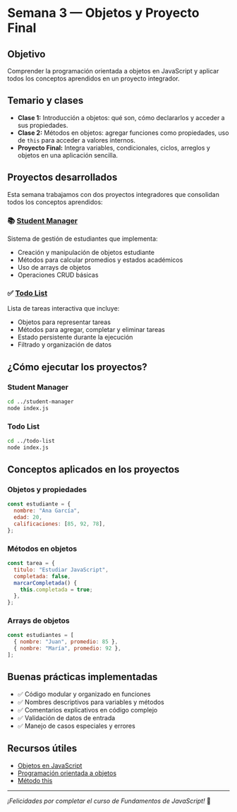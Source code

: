 # Semana 3 — Objetos y Proyecto Final

## Objetivo

Comprender la programación orientada a objetos en JavaScript y aplicar todos los conceptos aprendidos en un proyecto integrador.

## Temario y clases

- **Clase 1:** Introducción a objetos: qué son, cómo declararlos y acceder a sus propiedades.
- **Clase 2:** Métodos en objetos: agregar funciones como propiedades, uso de `this` para acceder a valores internos.
- **Proyecto Final:** Integra variables, condicionales, ciclos, arreglos y objetos en una aplicación sencilla.

## Proyectos desarrollados

Esta semana trabajamos con dos proyectos integradores que consolidan todos los conceptos aprendidos:

### 📚 [Student Manager](../student-manager/)

Sistema de gestión de estudiantes que implementa:

- Creación y manipulación de objetos estudiante
- Métodos para calcular promedios y estados académicos
- Uso de arrays de objetos
- Operaciones CRUD básicas

### ✅ [Todo List](../todo-list/)

Lista de tareas interactiva que incluye:

- Objetos para representar tareas
- Métodos para agregar, completar y eliminar tareas
- Estado persistente durante la ejecución
- Filtrado y organización de datos

## ¿Cómo ejecutar los proyectos?

### Student Manager

```bash
cd ../student-manager
node index.js
```

### Todo List

```bash
cd ../todo-list
node index.js
```

## Conceptos aplicados en los proyectos

### Objetos y propiedades

```javascript
const estudiante = {
  nombre: "Ana García",
  edad: 20,
  calificaciones: [85, 92, 78],
};
```

### Métodos en objetos

```javascript
const tarea = {
  titulo: "Estudiar JavaScript",
  completada: false,
  marcarCompletada() {
    this.completada = true;
  },
};
```

### Arrays de objetos

```javascript
const estudiantes = [
  { nombre: "Juan", promedio: 85 },
  { nombre: "María", promedio: 92 },
];
```

## Buenas prácticas implementadas

- ✅ Código modular y organizado en funciones
- ✅ Nombres descriptivos para variables y métodos
- ✅ Comentarios explicativos en código complejo
- ✅ Validación de datos de entrada
- ✅ Manejo de casos especiales y errores

## Recursos útiles

- [Objetos en JavaScript](https://developer.mozilla.org/es/docs/Web/JavaScript/Guide/Working_with_Objects)
- [Programación orientada a objetos](https://developer.mozilla.org/es/docs/Learn/JavaScript/Objects/Object-oriented_JS)
- [Método this](https://developer.mozilla.org/es/docs/Web/JavaScript/Reference/Operators/this)

---

_¡Felicidades por completar el curso de Fundamentos de JavaScript!_ 🎉
